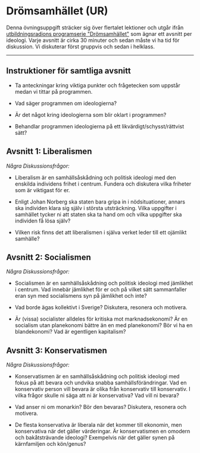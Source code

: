 # Drömsamhället (UR)

Denna övningsuppgift sträcker sig över flertalet lektioner och utgår ifrån [utbildningsradions programserie "Drömsamhället"](http://sli.se/apps/sli/prodsearch.php?db=3&search=Drömsamhället) som ägnar ett avsnitt per ideologi. Varje avsnitt är cirka 30 minuter och sedan måste vi ha tid för diskussion. Vi diskuterar först gruppvis och sedan i helklass.

***

## Instruktioner för samtliga avsnitt

- Ta anteckningar kring viktiga punkter och frågetecken som uppstår medan vi tittar på programmen.

- Vad säger programmen om ideologierna?

- Är det något kring ideologierna som blir oklart i programmen?

- Behandlar programmen ideologierna på ett likvärdigt/schysst/rättvist sätt?



## Avsnitt 1: Liberalismen

*Några Diskussionsfrågor:*

- Liberalism är en samhällsåskådning och politisk ideologi med den enskilda individens frihet i centrum. Fundera och diskutera vilka friheter som är viktigast för er.

- Enligt Johan Norberg ska staten bara gripa in i nödsituationer, annars ska individen klara sig själv i största utsträckning. Vilka uppgifter i samhället tycker ni att staten ska ta hand om och vilka uppgifter ska individen få lösa själv?

- Vilken risk finns det att liberalismen i själva verket leder till ett ojämlikt samhälle?



## Avsnitt 2: Socialismen

*Några Diskussionsfrågor:*

- Socialismen är en samhällsåskådning och politisk ideologi med jämlikhet i centrum. Vad innebär jämlikhet för er och på vilket sätt sammanfaller eran syn med socialismens syn på jämlikhet och inte?

- Vad borde ägas kollektivt i Sverige? Diskutera, resonera och motivera.

- Är (vissa) socialister alldeles för kritiska mot marknadsekonomi? Är en socialism utan planekonomi bättre än en med planekonomi? Bör vi ha en blandekonomi? Vad är egentligen kapitalism?



## Avsnitt 3: Konservatismen

*Några Diskussionsfrågor:*

- Konservatismen är en samhällsåskådning och politisk ideologi med fokus på att bevara och undvika snabba samhällsförändringar. Vad en konservativ person vill bevara är olika från konservativ till konservativ. I vilka frågor skulle ni säga att ni är konservativa? Vad vill ni bevara?

- Vad anser ni om monarkin? Bör den bevaras? Diskutera, resonera och motivera.

- De flesta konservativa är liberala när det kommer till ekonomin, men konservativa när det gäller värderingar. Är konservatismen en omodern och bakåtsträvande ideologi? Exempelvis när det gäller synen på kärnfamiljen och kön/genus?